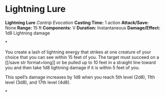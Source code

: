 # Lightning Lure

**Lightning Lure**
_Cantrip Evocation_
**Casting Time:** 1 action
**Attack/Save:** None
**Range:** 15 ft
**Components:** V
**Duration:** Instantaneous
**Damage/Effect:** 1d8 Lightning damage

*<p>You create a lash of lightning energy that strikes at one creature of your choice that you can see within 15 feet of you. The target must succeed on a [[/save str format=long]] or be pulled up to 10 feet in a straight line toward you and then take 1d8 lightning damage if it is within 5 feet of you.

This spell’s damage increases by 1d8 when you reach 5th level (2d8), 11th level (3d8), and 17th level (4d8).</p>*